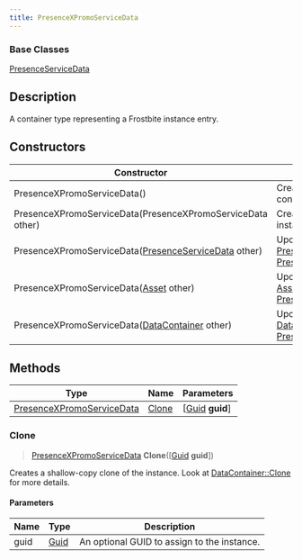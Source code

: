 ```yaml
---
title: PresenceXPromoServiceData
---
```

### Base Classes

[PresenceServiceData](/vext/ref/fb/presenceservicedata/)

## Description

A container type representing a Frostbite instance entry.

## Constructors

| Constructor                                                                          | Description                                                                                                                               |
| ------------------------------------------------------------------------------------ | ----------------------------------------------------------------------------------------------------------------------------------------- |
| PresenceXPromoServiceData()                                                          | Create a new instance of this container type.                                                                                             |
| PresenceXPromoServiceData(PresenceXPromoServiceData other)                           | Create a reference copy of an instance of the same type.                                                                                  |
| PresenceXPromoServiceData([PresenceServiceData](/vext/ref/fb/presenceservicedata/) other)          | Upcast an instance of type [PresenceServiceData](/vext/ref/fb/presenceservicedata/) to [PresenceXPromoServiceData](/vext/ref/fb/presencexpromoservicedata/).          |
| PresenceXPromoServiceData([Asset](/vext/ref/fb/asset/) other)                                      | Upcast an instance of type [Asset](/vext/ref/fb/asset/) to [PresenceXPromoServiceData](/vext/ref/fb/presencexpromoservicedata/).                                      |
| PresenceXPromoServiceData([DataContainer](/vext/ref/shared/class/datacontainer) other) | Upcast an instance of type [DataContainer](/vext/ref/shared/class/datacontainer) to [PresenceXPromoServiceData](/vext/ref/fb/presencexpromoservicedata/). |

## Methods

| Type                                                   | Name            | Parameters                                     |
| ------------------------------------------------------ | --------------- | ---------------------------------------------- |
| [PresenceXPromoServiceData](/vext/ref/fb/presencexpromoservicedata/) | [Clone](#clone) | \[[Guid](/vext/ref/shared/class/guid) **guid**\] |

### Clone

> [PresenceXPromoServiceData](/vext/ref/fb/presencexpromoservicedata/) **Clone**(\[[Guid](/vext/ref/shared/class/guid) **guid**\])

Creates a shallow-copy clone of the instance. Look at [DataContainer::Clone](/vext/ref/shared/class/datacontainer#clone) for more details.

#### Parameters

| Name | Type         | Description                                 |
| ---- | ------------ | ------------------------------------------- |
| guid | [Guid](/vext/ref/shared/class/guid/) | An optional GUID to assign to the instance. |
